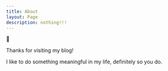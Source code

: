 ```yaml
---
title: About
layout: Page
description: nothing!!!
---
```

:wave:

Thanks for visiting my blog!

I like to do something meaningful in my life, definitely so you do.

